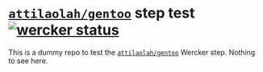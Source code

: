 # [`attilaolah/gentoo`][0] step test [![wercker status](https://app.wercker.com/status/639e84bb9020f706d4a14ccaeb96a1c8/s "wercker status")](https://app.wercker.com/project/bykey/639e84bb9020f706d4a14ccaeb96a1c8)

This is a dummy repo to test the [`attilaolah/gentoo`][0] Wercker step. Nothing
to see here.

[0]: //github.com/attilaolah/wercker-step-gentoo
